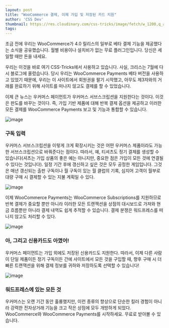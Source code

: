 ```yaml
---
layout: post
title: "WooCommerce 결제, 이제 가입 및 저장된 카드 지원"
author: 'CSS Dev'
thumbnail: https://res.cloudinary.com/css-tricks/image/fetch/w_1200,q_auto,f_auto/https://css-tricks.com/wp-content/uploads/2020/07/woocommerce-payments.png
tags: 
---
```



조금 전에 우리는 WooCommerce가 4.0 릴리스의 일부로 베타 결제 기능을 제공했다는 소식을 공유했습니다. 월별 비용이나 설치비가 없는 무료 플러그인입니다. 당신은 세일할 때만 돈을 내세요.

우리는 이것을 바로 여기 CSS-Tricks에서 사용하고 있습니다. 사실, 크리스는 7월에 다시 블로그에 올렸습니다. 당시 우리는 WooCommerce Payments 베타 버전을 사용하고 있었기 때문에, 우리는 이 사이트에서 회원권을 팔기 시작했고, 아무도 제3자와의 거래를 완료하기 위해 사이트를 떠나지 않고도 결제를 할 수 있었습니다.

이제 큰 뉴스는 우커머스 페이먼트가 우커머스 서브스크립션을 지원한다는 것이다. 이것은 판도를 바꾸는 것이다. 즉, 가입 기반 제품에 대해 반복 결제 옵션을 제공하고 이러한 모든 결제를 WooCommerce Payments 보고 및 기능과 통합할 수 있습니다.

![image](https://i1.wp.com/css-tricks.com/wp-content/uploads/2020/10/woocommerce-payment-options.png?resize=1024%2C702&ssl=1)

### 구독 입력

우커머스 서브스크립션을 이렇게 크게 확장시키는 것은 어떤 우커머스 제품이라도 가능한 서브스크립션으로 바꿔준다는 점이다. 따라서, 예, 티셔츠도 정기 결제를 생성할 수 있습니다(셔츠는 가입 상품의 좋은 예는 아니지만, 중요한 점은 가입이 모든 것에 연결될 수 있다는 것입니다). 일정 기간 후에 갱신하고 싶은 것은 모두 공정한 게임입니다. 그것은 매년 갱신되는 출판 구독이나 월 구독이 있는 월 클럽의 기록, 심지어 고객이 월부로 대량 구매 시 결제할 수 있는 지불 계획일 수 있다.

![image](https://i1.wp.com/css-tricks.com/wp-content/uploads/2020/10/woocommerce-subscriptions-edit-products.png?resize=1024%2C769&ssl=1)

이제 WooCommerce Payments는 WooCommerce Subscriptions를 지원하므로 반복 결제가 중요할 뿐만 아니라 이러한 모든 트랜잭션을 상점의 대시보드로 가져와 현금 흐름뿐만 아니라 결제 내역도 쉽게 추적할 수 있습니다. 결제 분쟁은 워드프레스를 떠나지 않고도 처리할 수 있다.

![image](https://i2.wp.com/css-tricks.com/wp-content/uploads/2020/10/woocommerce-payments-dashbboard-subscriptions.png?resize=1024%2C766&ssl=1)

### 아, 그리고 신용카드도 아꼈어!

우커머스 페이먼트는 가입 외에도 저장된 신용카드도 지원한다. 따라서, 이제 다른 사람이 단일 제품이든 정기 구독이든 간에 사이트에서 모든 것을 구입할 때, 향후 구매 시 더 빠른 트랜잭션을 위해 결제 정보를 귀하와 저장하도록 선택할 수 있습니다!

![image](https://i1.wp.com/css-tricks.com/wp-content/uploads/2020/10/woocommerce-payments-saved-credit-card.png?resize=1024%2C763&ssl=1)

### 워드프레스에 있는 모든 것

우커머스는 오랜 기간 동안 훌륭했지만, 이런 종류의 향상으로 단순한 킬러 경험이 아니라 강력한 전자상거래 기능을 크고 작은 상점에 모두 개방하게 되었다. WooCommerce와 WooCommerce Payments를 시작하세요. 무료로 받아볼 수 있습니다.
